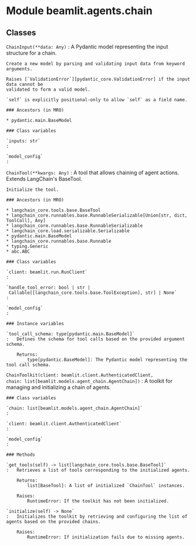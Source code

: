 Module beamlit.agents.chain
===========================

Classes
-------

`ChainInput(**data: Any)`
:   A Pydantic model representing the input structure for a chain.
    
    Create a new model by parsing and validating input data from keyword arguments.
    
    Raises [`ValidationError`][pydantic_core.ValidationError] if the input data cannot be
    validated to form a valid model.
    
    `self` is explicitly positional-only to allow `self` as a field name.

    ### Ancestors (in MRO)

    * pydantic.main.BaseModel

    ### Class variables

    `inputs: str`
    :

    `model_config`
    :

`ChainTool(**kwargs: Any)`
:   A tool that allows chaining of agent actions. Extends LangChain's BaseTool.
    
    Initialize the tool.

    ### Ancestors (in MRO)

    * langchain_core.tools.base.BaseTool
    * langchain_core.runnables.base.RunnableSerializable[Union[str, dict, ToolCall], Any]
    * langchain_core.runnables.base.RunnableSerializable
    * langchain_core.load.serializable.Serializable
    * pydantic.main.BaseModel
    * langchain_core.runnables.base.Runnable
    * typing.Generic
    * abc.ABC

    ### Class variables

    `client: beamlit.run.RunClient`
    :

    `handle_tool_error: bool | str | Callable[[langchain_core.tools.base.ToolException], str] | None`
    :

    `model_config`
    :

    ### Instance variables

    `tool_call_schema: type[pydantic.main.BaseModel]`
    :   Defines the schema for tool calls based on the provided argument schema.
        
        Returns:
            type[pydantic.BaseModel]: The Pydantic model representing the tool call schema.

`ChainToolkit(client: beamlit.client.AuthenticatedClient, chain: list[beamlit.models.agent_chain.AgentChain])`
:   A toolkit for managing and initializing a chain of agents.

    ### Class variables

    `chain: list[beamlit.models.agent_chain.AgentChain]`
    :

    `client: beamlit.client.AuthenticatedClient`
    :

    `model_config`
    :

    ### Methods

    `get_tools(self) ‑> list[langchain_core.tools.base.BaseTool]`
    :   Retrieves a list of tools corresponding to the initialized agents.
        
        Returns:
            list[BaseTool]: A list of initialized `ChainTool` instances.
        
        Raises:
            RuntimeError: If the toolkit has not been initialized.

    `initialize(self) ‑> None`
    :   Initializes the toolkit by retrieving and configuring the list of agents based on the provided chains.
        
        Raises:
            RuntimeError: If initialization fails due to missing agents.